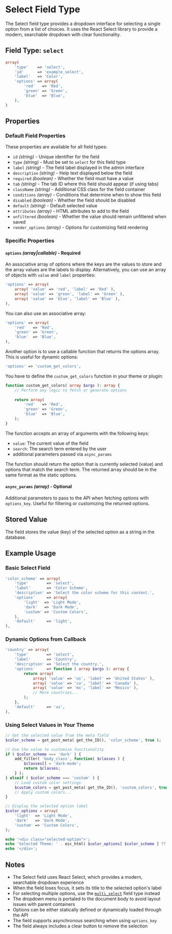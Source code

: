 # Select Field Type

The Select field type provides a dropdown interface for selecting a single option from a list of choices. It uses the React Select library to provide a modern, searchable dropdown with clear functionality.

## Field Type: `select`

```php
array(
	'type'    => 'select',
	'id'      => 'example_select',
	'label'   => 'Color',
	'options' => array(
		'red'   => 'Red',
		'green' => 'Green',
		'blue'  => 'Blue',
	),
)
```

## Properties

### Default Field Properties

These properties are available for all field types:

- `id` _(string)_ - Unique identifier for the field
- `type` _(string)_ - Must be set to `select` for this field type
- `label` _(string)_ - The field label displayed in the admin interface
- `description` _(string)_ - Help text displayed below the field
- `required` _(boolean)_ - Whether the field must have a value
- `tab` _(string)_ - The tab ID where this field should appear (if using tabs)
- `className` _(string)_ - Additional CSS class for the field container
- `conditions` _(array)_ - Conditions that determine when to show this field
- `disabled` _(boolean)_ - Whether the field should be disabled
- `default` _(string)_ - Default selected value
- `attributes` _(array)_ - HTML attributes to add to the field
- `unfiltered` _(boolean)_ - Whether the value should remain unfiltered when saved
- `render_options` _(array)_ - Options for customizing field rendering

### Specific Properties

#### `options` _(array|callable)_ - Required

An associative array of options where the keys are the values to store and the array values are the labels to display. Alternatively, you can use an array of objects with `value` and `label` properties:

```php
'options' => array(
	array( 'value' => 'red', 'label' => 'Red' ),
	array( 'value' => 'green', 'label' => 'Green' ),
	array( 'value' => 'blue', 'label' => 'Blue' ),
),
```

You can also use an associative array:

```php
'options' => array(
    'red'   => 'Red',
    'green' => 'Green',
    'blue'  => 'Blue',
),
```

Another option is to use a callable function that returns the options array. This is useful for dynamic options:

```php
'options' => 'custom_get_colors',
```

You have to define the `custom_get_colors` function in your theme or plugin:

```php
function custom_get_colors( array $args ): array {
    // Perform any logic to fetch or generate options
    
    return array(
        'red'   => 'Red',
        'green' => 'Green',
        'blue'  => 'Blue',
    );
}
```
The function accepts an array of arguments with the following keys:
- `value`: The current value of the field
- `search`: The search term entered by the user
- additional parameters passed via `async_params`

The function should return the option that is currently selected (value) and options that match the search term. The returned array should be in the same format as the static options.

#### `async_params` _(array)_ - Optional

Additional parameters to pass to the API when fetching options with `options_key`. Useful for filtering or customizing the returned options.

## Stored Value

The field stores the value (key) of the selected option as a string in the database.

## Example Usage

### Basic Select Field

```php
'color_scheme' => array(
	'type'        => 'select',
	'label'       => 'Color Scheme',
	'description' => 'Select the color scheme for this content.',
	'options'     => array(
		'light'  => 'Light Mode',
		'dark'   => 'Dark Mode',
		'custom' => 'Custom Colors',
	),
	'default'     => 'light',
),
```

### Dynamic Options from Callback

```php
'country' => array(
	'type'        => 'select',
	'label'       => 'Country',
	'description' => 'Select the country.',
	'options'     => function ( array $args ): array {
        return array(
            array( 'value' => 'us', 'label' => 'United States' ),
            array( 'value' => 'ca', 'label' => 'Canada' ),
            array( 'value' => 'mx', 'label' => 'Mexico' ),
            // More countries...
        );
    },
	'default'     => 'us',
),
```

### Using Select Values in Your Theme

```php
// Get the selected value from the meta field
$color_scheme = get_post_meta( get_the_ID(), 'color_scheme', true );

// Use the value to customize functionality
if ( $color_scheme === 'dark' ) {
	add_filter( 'body_class', function( $classes ) {
		$classes[] = 'dark-mode';
		return $classes;
	} );
} elseif ( $color_scheme === 'custom' ) {
	// Load custom color settings
	$custom_colors = get_post_meta( get_the_ID(), 'custom_colors', true );
	// Apply custom colors...
}

// Display the selected option label
$color_options = array(
	'light'  => 'Light Mode',
	'dark'   => 'Dark Mode',
	'custom' => 'Custom Colors',
);

echo '<div class="selected-option">';
echo 'Selected Theme: ' . esc_html( $color_options[ $color_scheme ] ?? '' );
echo '</div>';
```

## Notes

- The Select field uses React Select, which provides a modern, searchable dropdown experience
- When the field loses focus, it sets its title to the selected option's label
- For selecting multiple options, use the [`multi_select`](multi_select.md) field type instead
- The dropdown menu is portaled to the document body to avoid layout issues with parent containers
- Options can be either statically defined or dynamically loaded through the API
- The field supports asynchronous searching when using `options_key`
- The field always includes a clear button to remove the selection

